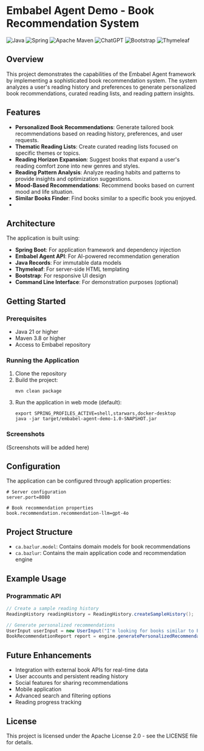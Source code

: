 # Embabel Agent Demo - Book Recommendation System

![Java](https://img.shields.io/badge/java-%23ED8B00.svg?style=for-the-badge&logo=openjdk&logoColor=white)
![Spring](https://img.shields.io/badge/spring-%236DB33F.svg?style=for-the-badge&logo=spring&logoColor=white)
![Apache Maven](https://img.shields.io/badge/Apache%20Maven-C71A36?style=for-the-badge&logo=Apache%20Maven&logoColor=white)
![ChatGPT](https://img.shields.io/badge/chatGPT-74aa9c?style=for-the-badge&logo=openai&logoColor=white)
![Bootstrap](https://img.shields.io/badge/bootstrap-%238511FA.svg?style=for-the-badge&logo=bootstrap&logoColor=white)
![Thymeleaf](https://img.shields.io/badge/Thymeleaf-%23005C0F.svg?style=for-the-badge&logo=Thymeleaf&logoColor=white)

## Overview

This project demonstrates the capabilities of the Embabel Agent framework by implementing a sophisticated book recommendation system. The system analyzes a user's reading history and preferences to generate personalized book recommendations, curated reading lists, and reading pattern insights.

## Features

- **Personalized Book Recommendations**: Generate tailored book recommendations based on reading history, preferences, and user requests.
- **Thematic Reading Lists**: Create curated reading lists focused on specific themes or topics.
- **Reading Horizon Expansion**: Suggest books that expand a user's reading comfort zone into new genres and styles.
- **Reading Pattern Analysis**: Analyze reading habits and patterns to provide insights and optimization suggestions.
- **Mood-Based Recommendations**: Recommend books based on current mood and life situation.
- **Similar Books Finder**: Find books similar to a specific book you enjoyed.
- 
## Architecture

The application is built using:

- **Spring Boot**: For application framework and dependency injection
- **Embabel Agent API**: For AI-powered recommendation generation
- **Java Records**: For immutable data models
- **Thymeleaf**: For server-side HTML templating
- **Bootstrap**: For responsive UI design
- **Command Line Interface**: For demonstration purposes (optional)

## Getting Started

### Prerequisites

- Java 21 or higher
- Maven 3.8 or higher
- Access to Embabel repository

### Running the Application

1. Clone the repository
2. Build the project:
   ```
   mvn clean package
   ```
3. Run the application in web mode (default):
   ```
   export SPRING_PROFILES_ACTIVE=shell,starwars,docker-desktop
   java -jar target/embabel-agent-demo-1.0-SNAPSHOT.jar
   ```

### Screenshots

(Screenshots will be added here)

## Configuration

The application can be configured through application properties:

```properties
# Server configuration
server.port=8080

# Book recommendation properties
book.recommendation.recommendation-llm=gpt-4o
```

## Project Structure

- `ca.bazlur.model`: Contains domain models for book recommendations
- `ca.bazlur`: Contains the main application code and recommendation engine

## Example Usage

### Programmatic API

```java
// Create a sample reading history
ReadingHistory readingHistory = ReadingHistory.createSampleHistory();

// Generate personalized recommendations
UserInput userInput = new UserInput("I'm looking for books similar to Project Hail Mary", Instant.now());
BookRecommendationReport report = engine.generatePersonalizedRecommendations(userInput, readingHistory);
```

## Future Enhancements

- Integration with external book APIs for real-time data
- User accounts and persistent reading history
- Social features for sharing recommendations
- Mobile application
- Advanced search and filtering options
- Reading progress tracking

## License

This project is licensed under the Apache License 2.0 - see the LICENSE file for details.
